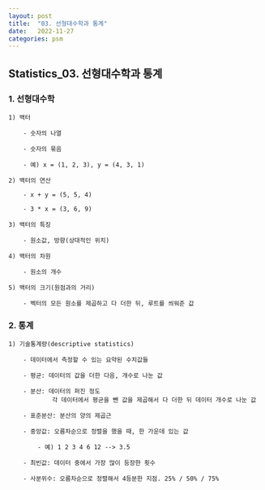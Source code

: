 ```yaml
---
layout: post
title:  "03. 선형대수학과 통계"
date:   2022-11-27
categories: psm
---
```


## Statistics_03. 선형대수학과 통계

### 1. 선형대수학

    1) 백터

        - 숫자의 나열

        - 숫자의 묶음

        - 예) x = (1, 2, 3), y = (4, 3, 1)
    
    2) 백터의 연산

        - x + y = (5, 5, 4)

        - 3 * x = (3, 6, 9)

    3) 백터의 특징
        
        - 원소값, 방향(상대적인 위치)
    
    4) 백터의 차원
        
        - 원소의 개수
    
    5) 백터의 크기(원점과의 거리)
        
        - 벡터의 모든 원소를 제곱하고 다 더한 뒤, 루트를 씌워준 값

### 2. 통계
    
    1) 기술통계량(descriptive statistics)
    
        - 데이터에서 측정할 수 있는 요약된 수치값들
        
        - 평균: 데이터의 값을 더한 다음, 개수로 나눈 값
    
        - 분산: 데이터의 퍼진 정도
                각 데이터에서 평균을 뺀 값을 제곱해서 다 더한 뒤 데이터 개수로 나눈 값
    
        - 표준분산: 분산의 양의 제곱근
    
        - 중앙값: 오름차순으로 정렬을 했을 때, 한 가운데 있는 값
    
            - 예) 1 2 3 4 6 12 --> 3.5
    
        - 최빈값: 데이터 중에서 가장 많이 등장한 횟수
    
        - 사분위수: 오름차순으로 정렬해서 4등분한 지점. 25% / 50% / 75%